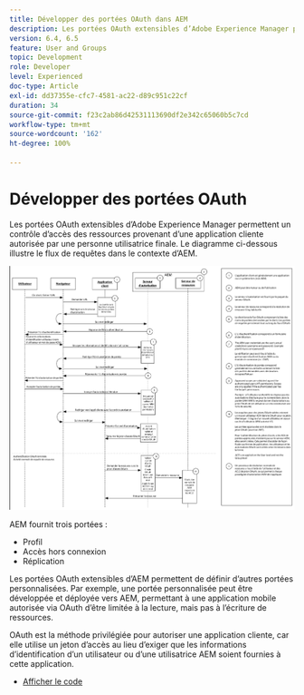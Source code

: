 ```yaml
---
title: Développer des portées OAuth dans AEM
description: Les portées OAuth extensibles d’Adobe Experience Manager permettent un contrôle d’accès des ressources provenant d’une application cliente autorisée par une personne utilisatrice finale. Le diagramme ci-dessous illustre le flux de requêtes dans le contexte d’AEM.
version: 6.4, 6.5
feature: User and Groups
topic: Development
role: Developer
level: Experienced
doc-type: Article
exl-id: dd37355e-cfc7-4581-ac22-d89c951c22cf
duration: 34
source-git-commit: f23c2ab86d42531113690df2e342c65060b5c7cd
workflow-type: tm+mt
source-wordcount: '162'
ht-degree: 100%

---
```


# Développer des portées OAuth

Les portées OAuth extensibles d’Adobe Experience Manager permettent un contrôle d’accès des ressources provenant d’une application cliente autorisée par une personne utilisatrice finale. Le diagramme ci-dessous illustre le flux de requêtes dans le contexte d’AEM.

![Flux de portées Oauth.](./assets/oauth-code-sample-develop/oauth-scopes-flow.png)

AEM fournit trois portées :

* Profil
* Accès hors connexion
* Réplication

Les portées OAuth extensibles d’AEM permettent de définir d’autres portées personnalisées. Par exemple, une portée personnalisée peut être développée et déployée vers AEM, permettant à une application mobile autorisée via OAuth d’être limitée à la lecture, mais pas à l’écriture de ressources.

OAuth est la méthode privilégiée pour autoriser une application cliente, car elle utilise un jeton d’accès au lieu d’exiger que les informations d’identification d’un utilisateur ou d’une utilisatrice AEM soient fournies à cette application.

* [Afficher le code](https://github.com/Adobe-Consulting-Services/acs-aem-samples/blob/legacy/bundle/src/main/java/com/adobe/acs/samples/authentication/oauth/impl/SampleScopeWithPrivileges.java)
